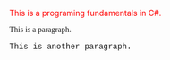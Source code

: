  <p style="color:red">This is a programing fundamentals in C#.</p>
<p style="font-family:verdana">This is a paragraph.</p>
<p style="font-family:'Courier New'">This is another paragraph.</p>
